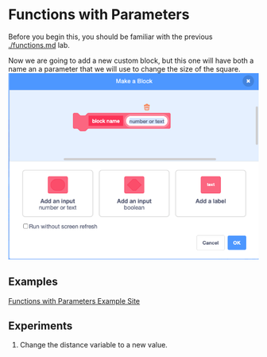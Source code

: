 # Functions with Parameters
Before you begin this, you should be familiar with the previous [./functions.md]() lab.

Now we are going to add a new custom block, but this one will have both a name an a parameter
that we will use to change the size of the square.
![Function Parameter](../img/function-parameter-menu.png)

## Examples
[Functions with Parameters Example Site](https://scratch.mit.edu/projects/410624370/)

## Experiments

1. Change the distance variable to a new value.
